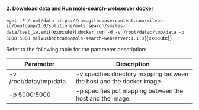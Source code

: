 #### 2. Download data and Run mols-search-webserver docker

`wget -P /root/data https://raw.githubusercontent.com/milvus-io/bootcamp/1.0/solutions/mols_search/smiles-data/test_1w.smi`{{execute}}
`docker run -d -v /root/data:/tmp/data -p 5000:5000 milvusbootcamp/mols-search-webserver:1.1.0`{{execute}}

Refer to the following table for the parameter description:

| Parameter                     | Description                                                  |
| ----------------------------- | ------------------------------------------------------------ |
| -v /root/data:/tmp/data         | -v specifies directory mapping between the host and the docker image.  |
| -p 5000:5000                 | -p specifies pot mapping between the host and the image.     |